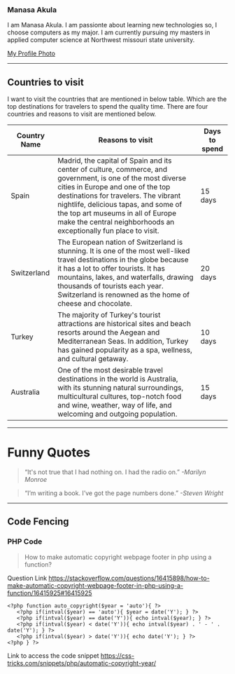 ### Manasa Akula
I am Manasa Akula. I am passionte about learning new technologies so, I choose computers as my major. I am currently pursuing my masters in applied computer science at Northwest missouri state university.

[My Profile Photo](Manasa_Akula.jpg)
 
 -----
## Countries to visit
I want to visit the countries that are mentioned in below table. Which are the top destinations for travelers to spend the quality time. There are four countries and reasons to visit are mentioned below.

| Country Name | Reasons to visit | Days to spend |
|   -----    | ----- | ----- |
| Spain | Madrid, the capital of Spain and its center of culture, commerce, and government, is one of the most diverse cities in Europe and one of the top destinations for travelers. The vibrant nightlife, delicious tapas, and some of the top art museums in all of Europe make the central neighborhoods an exceptionally fun place to visit. | 15 days |
| Switzerland | The European nation of Switzerland is stunning. It is one of the most well-liked travel destinations in the globe because it has a lot to offer tourists. It has mountains, lakes, and waterfalls, drawing thousands of tourists each year. Switzerland is renowned as the home of cheese and chocolate.| 20 days|
| Turkey | The majority of Turkey's tourist attractions are historical sites and beach resorts around the Aegean and Mediterranean Seas. In addition, Turkey has gained popularity as a spa, wellness, and cultural getaway. | 10 days|
| Australia | One of the most desirable travel destinations in the world is Australia, with its stunning natural surroundings, multicultural cultures, top-notch food and wine, weather, way of life, and welcoming and outgoing population. | 15 days |

----
# Funny Quotes

>  “It's not true that I had nothing on. I had the radio on.” *-Marilyn Monroe*

>  “I’m writing a book. I’ve got the page numbers done.”  *-Steven Wright*

----
## Code Fencing
### PHP Code

> How to make automatic copyright webpage footer in php using a function?

Question Link <https://stackoverflow.com/questions/16415898/how-to-make-automatic-copyright-webpage-footer-in-php-using-a-function/16415925#16415925>


```
<?php function auto_copyright($year = 'auto'){ ?>
   <?php if(intval($year) == 'auto'){ $year = date('Y'); } ?>
   <?php if(intval($year) == date('Y')){ echo intval($year); } ?>
   <?php if(intval($year) < date('Y')){ echo intval($year) . ' - ' . date('Y'); } ?>
   <?php if(intval($year) > date('Y')){ echo date('Y'); } ?>
<?php } ?>

```
Link to access the code snippet <https://css-tricks.com/snippets/php/automatic-copyright-year/>
 